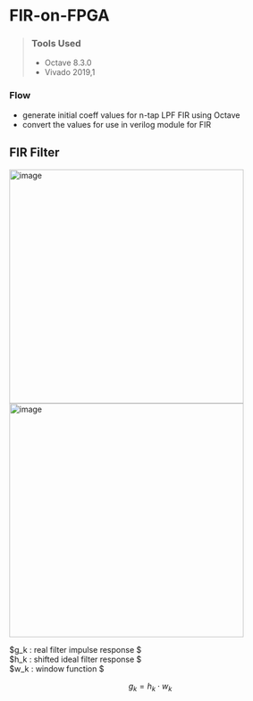 # FIR-on-FPGA

> ### Tools Used
> - Octave 8.3.0
> - Vivado 2019,1

### Flow
- generate initial coeff values for n-tap LPF FIR using Octave
- convert the values for use in verilog module for FIR
  
## FIR Filter 
<img width="419" alt="image" src="https://github.com/Priyanshu-1012/FIR-on-FPGA/assets/39450902/77c25208-522a-485e-8314-c862ebf9adeb">

<img width="419" alt="image" src="https://github.com/Priyanshu-1012/FIR-on-FPGA/assets/39450902/40a1e28b-b861-45d6-b0d8-91525176aa83">

$g_k   : real filter impulse response    $  
$h_k   : shifted ideal filter response    $  
$w_k   : window function  $

$$
g_k = h_k \cdot w_k
$$


